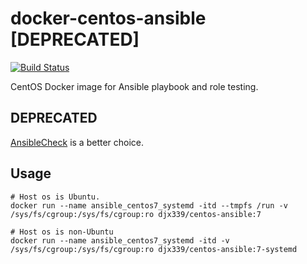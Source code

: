# docker-centos-ansible [DEPRECATED]

[![Build Status](https://travis-ci.org/djx339/docker-centos-ansible.svg?branch=master)](https://travis-ci.org/djx339/docker-centos-ansible)

CentOS Docker image for Ansible playbook and role testing.

## DEPRECATED

[AnsibleCheck](https://github.com/AnsibleCheck/ansiblecheck) is a better choice.

## Usage

```shell
# Host os is Ubuntu.
docker run --name ansible_centos7_systemd -itd --tmpfs /run -v /sys/fs/cgroup:/sys/fs/cgroup:ro djx339/centos-ansible:7

# Host os is non-Ubuntu
docker run --name ansible_centos7_systemd -itd -v /sys/fs/cgroup:/sys/fs/cgroup:ro djx339/centos-ansible:7-systemd
```

